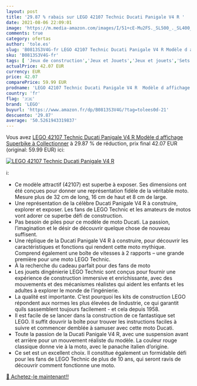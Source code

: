 ```yaml
---
layout: post
title: '29.87 % rabais sur LEGO 42107 Technic Ducati Panigale V4 R '
date: 2021-08-06 22:09:01
image: 'https://m.media-amazon.com/images/I/51+cE-Mu2FS._SL500_._SL400_.jpg'
comments: true
category: ofertas
author: 'tole.es'
slug: 'B0813S3V4G-fr LEGO 42107 Technic Ducati Panigale V4 R Modèle d affichage...'
sku: 'B0813S3V4G-fr'
tags: [ 'Jeux de construction','Jeux et Jouets','Jeux et jouets','Sets de jeux de construction','lego', ]
actualPrice: 42.07 EUR
currency: EUR
price: 42.07
comparePrice: 59.99 EUR
prodname: 'LEGO 42107 Technic Ducati Panigale V4 R  Modèle d affichage Superbike à Collectionner'
country: 'fr'
flag: '🇫🇷'
brand: 'LEGO'
buyurl: 'https://www.amazon.fr/dp/B0813S3V4G/?tag=tolees0d-21'
descuento: '29.87'
average: '50.5261943319837'
---
```


Vous avez [LEGO 42107 Technic Ducati Panigale V4 R  Modèle d affichage Superbike à Collectionner](https://www.amazon.fr/dp/B0813S3V4G/?tag=tolees0d-21)  à  29.87 % de réduction, prix final  42.07 EUR (original: 59.99 EUR) ici:

[![LEGO 42107 Technic Ducati Panigale V4 R ](https://m.media-amazon.com/images/I/51+cE-Mu2FS._SL500_._SL400_.jpg)](https://www.amazon.fr/dp/B0813S3V4G/?tag=tolees0d-21)

ℹ️:

- Ce modèle attractif (42107) est superbe à exposer. Ses dimensions ont été conçues pour donner une représentation fidèle de la véritable moto. Mesure plus de 32 cm de long, 16 cm de haut et 8 cm de large.
- Une représentation de la célèbre Ducati Panigale V4 R à construire, explorer et exposer. Les fans de LEGO Technic et les amateurs de motos vont adorer ce superbe défi de construction.
- Pas besoin de piles pour ce modèle de moto Ducati. La passion, l’imagination et le désir de découvrir quelque chose de nouveau suffisent.
- Une réplique de la Ducati Panigale V4 R à construire, pour découvrir les caractéristiques et fonctions qui rendent cette moto mythique. Comprend également une boîte de vitesses à 2 rapports – une grande première pour une moto LEGO Technic.
- À la recherche du cadeau parfait pour des fans de moto
- Les jouets dingénierie LEGO Technic sont conçus pour fournir une expérience de construction immersive et enrichissante, avec des mouvements et des mécanismes réalistes qui aident les enfants et les adultes à explorer le monde de l’ingénierie.
- La qualité est importante. C’est pourquoi les kits de construction LEGO répondent aux normes les plus élevées de lindustrie, ce qui garantit quils sassemblent toujours facilement - et cela depuis 1958.
- Il est facile de se lancer dans la construction de ce fantastique set LEGO. Il suffit douvrir la boîte pour trouver les instructions faciles à suivre et commencer demblée à samuser avec cette moto Ducati.
- Toute la passion de la Ducati Panigale V4 R, avec une suspension avant et arrière pour un mouvement réaliste du modèle. La couleur rouge classique donne vie à la moto, avec le panache italien d’origine.
- Ce set est un excellent choix. Il constitue également un formidable défi pour les fans de LEGO Technic de plus de 10 ans, qui seront ravis de découvrir comment fonctionne une moto.

[🛒 Achetez-le maintenant!!](https://www.amazon.fr/dp/B0813S3V4G/?tag=tolees0d-21)
